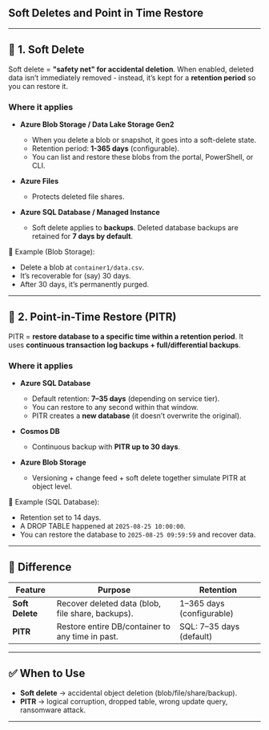 ## Soft Deletes and Point in Time Restore

---

## 🔹 1. Soft Delete

Soft delete = **"safety net" for accidental deletion**.
When enabled, deleted data isn’t immediately removed - instead, it’s kept for a **retention period** so you can restore it.

### Where it applies

* **Azure Blob Storage / Data Lake Storage Gen2**

  * When you delete a blob or snapshot, it goes into a soft-delete state.
  * Retention period: **1-365 days** (configurable).
  * You can list and restore these blobs from the portal, PowerShell, or CLI.

* **Azure Files**

  * Protects deleted file shares.

* **Azure SQL Database / Managed Instance**

  * Soft delete applies to **backups**. Deleted database backups are retained for **7 days by default**.

📌 Example (Blob Storage):

* Delete a blob at `container1/data.csv`.
* It’s recoverable for (say) 30 days.
* After 30 days, it’s permanently purged.

---

## 🔹 2. Point-in-Time Restore (PITR)

PITR = **restore database to a specific time within a retention period**.
It uses **continuous transaction log backups + full/differential backups**.

### Where it applies

* **Azure SQL Database**

  * Default retention: **7–35 days** (depending on service tier).
  * You can restore to any second within that window.
  * PITR creates a **new database** (it doesn’t overwrite the original).

* **Cosmos DB**

  * Continuous backup with **PITR up to 30 days**.

* **Azure Blob Storage**

  * Versioning + change feed + soft delete together simulate PITR at object level.

📌 Example (SQL Database):

* Retention set to 14 days.
* A DROP TABLE happened at `2025-08-25 10:00:00`.
* You can restore the database to `2025-08-25 09:59:59` and recover data.

---

## 🔑 Difference

| Feature         | Purpose                                           | Retention                 |
| --------------- | ------------------------------------------------- | ------------------------- |
| **Soft Delete** | Recover deleted data (blob, file share, backups). | 1–365 days (configurable) |
| **PITR**        | Restore entire DB/container to any time in past.  | SQL: 7–35 days (default)  |

---

## ✅ When to Use

* **Soft delete** → accidental object deletion (blob/file/share/backup).
* **PITR** → logical corruption, dropped table, wrong update query, ransomware attack.

---

